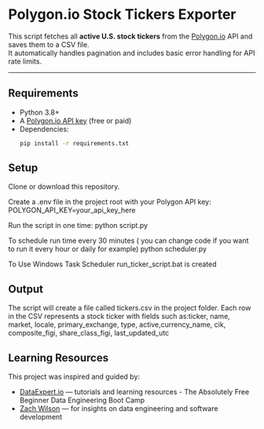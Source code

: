 # Polygon.io Stock Tickers Exporter

This script fetches all **active U.S. stock tickers** from the [Polygon.io](https://polygon.io) API and saves them to a CSV file.  
It automatically handles pagination and includes basic error handling for API rate limits.

---

## Requirements

- Python 3.8+
- A [Polygon.io API key](https://polygon.io/pricing) (free or paid)
- Dependencies:
  ```bash
  pip install -r requirements.txt
  ```

## Setup

Clone or download this repository.

Create a .env file in the project root with your Polygon API key:
POLYGON_API_KEY=your_api_key_here

Run the script in one time:
python script.py

To schedule run time every 30 minutes ( you can change code if you want to run it every hour or daily for example)
python scheduler.py

To Use Windows Task Scheduler 
run_ticker_script.bat is created 

## Output

The script will create a file called tickers.csv in the project folder.
Each row in the CSV represents a stock ticker with fields such as:ticker, name, market, locale, primary_exchange, type, active,currency_name, cik, composite_figi, share_class_figi, last_updated_utc

## Learning Resources

This project was inspired and guided by:

- [DataExpert.io](https://dataexpert.io) — tutorials and learning resources - The Absolutely Free Beginner Data Engineering Boot Camp
- [Zach Wilson](https://www.linkedin.com/in/eczachly/) — for insights on data engineering and software development
